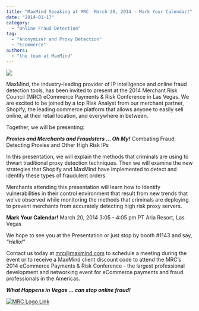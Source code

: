 ```yaml
---
title: "MaxMind Speaking at MRC. March 20, 2014 - Mark Your Calendar!"
date: "2014-01-17"
category:
  - "Online Fraud Detection"
tag:
  - "Anonymizer and Proxy Detection"
  - "Ecommerce"
authors:
  - "the team at MaxMind"
---
```


![](/images/2014/01/MaxMind-shopify-logo-300x105.png)

MaxMind, the industry-leading provider of IP intelligence and online fraud
detection tools, has been invited to present at the 2014 Merchant Risk Council
(MRC) eCommerce Payments & Risk Conference in Las Vegas. We are excited to be
joined by a top Risk Analyst from our merchant partner, Shopify, the leading
commerce platform that allows anyone to easily sell online, at their retail
location, and everywhere in between.

Together, we will be presenting:

**_Proxies and Merchants and Fraudsters ... Oh My!_** Combating Fraud: Detecting
Proxies and Other High Risk IPs

In this presentation, we will explain the methods that criminals are using to
thwart traditional proxy detection techniques. Then we will examine the new
strategies that Shopify and MaxMind have implemented to detect and identify
these types of fraudulent orders.

Merchants attending this presentation will learn how to identify vulnerabilities
in their control environment that result from new trends that we’ve observed
while monitoring the methods that criminals are deploying to prevent merchants
from accurately detecting high risk proxy servers.

<!--lint disable no-emphasis-as-heading-->

**Mark Your Calendar!** March 20, 2014 3:05 - 4:05 pm PT Aria Resort, Las Vegas

We hope to see you at the Presentation or just stop by booth #1143 and say,
_“Hello!”_

Contact us today at <mrc@maxmind.com> to schedule a meeting during the event or
to receive a MaxMind client discount code to attend the MRC’s 2014 eCommerce
Payments & Risk Conference - the largest professional development and networking
event for eCommerce payments and fraud professionals in the Americas.

**_What Happens in Vegas … can stop online fraud!_**

[![MRC Logo Link](/images/2014/01/Full-MRC-Logo_blue-300x88.png)](https://www.merchantriskcouncil.org/Pages/home.aspx)
